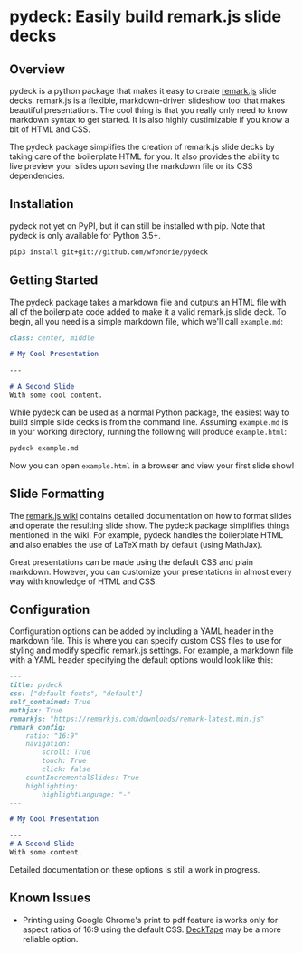 # pydeck: Easily build remark.js slide decks  

## Overview  
pydeck is a python package that makes it easy to create 
[remark.js](https://github.com/gnab/remark) slide decks. remark.js is a
flexible, markdown-driven slideshow tool that makes beautiful presentations. The
cool thing is that you really only need to know markdown syntax to get started.
It is also highly custimizable if you know a bit of HTML and CSS.  

The pydeck package simplifies the creation of remark.js slide decks by taking care
of the boilerplate HTML for you. It also provides the ability to live preview
your slides upon saving the markdown file or its CSS dependencies.  

## Installation
pydeck not yet on PyPI, but it can still be installed with pip.
Note that pydeck is only available for Python 3.5+.

``` bash
pip3 install git+git://github.com/wfondrie/pydeck
```

## Getting Started  
The pydeck package takes a markdown file and outputs an HTML file with all of
the boilerplate code added to make it a valid remark.js slide deck. To begin,
all you need is a simple markdown file, which we'll call `example.md`:  

```md
class: center, middle

# My Cool Presentation

---

# A Second Slide  
With some cool content.

```

While pydeck can be used as a normal Python package, the easiest way to build
simple slide decks is from the command line.  Assuming `example.md` is
in your working directory, running the following will produce `example.html`:

```bash
pydeck example.md
```
Now you can open `example.html` in a browser and view your first slide show!

## Slide Formatting  
The [remark.js wiki](https://github.com/gnab/remark/wiki) contains
detailed documentation on how to format slides and operate the resulting slide
show. The pydeck package simplifies things mentioned in the wiki. For example,
pydeck handles the boilerplate HTML and also enables the use
of LaTeX math by default (using MathJax). 

Great presentations can be made using the default CSS and plain markdown.
However, you can customize your presentations in almost every way with knowledge
of HTML and CSS. 

## Configuration  
Configuration options can be added by including a YAML header in the markdown
file. This is where you can specify custom CSS files to use for styling and
modify specific remark.js settings. For example, a markdown file with a YAML
header specifying the default options would look like this:  

```md
---
title: pydeck
css: ["default-fonts", "default"]
self_contained: True
mathjax: True
remarkjs: "https://remarkjs.com/downloads/remark-latest.min.js"
remark_config:
    ratio: "16:9"
    navigation:
        scroll: True
        touch: True
        click: false
    countIncrementalSlides: True
    highlighting:
        highlightLanguage: "-"
---

# My Cool Presentation

---
# A Second Slide  
With some content.
```

Detailed documentation on these options is still a work in progress.


## Known Issues  
- Printing using Google Chrome's print to pdf feature is works only for
aspect ratios of 16:9 using the default CSS. 
[DeckTape](https://github.com/astefanutti/decktape) may be a more reliable 
option.  




